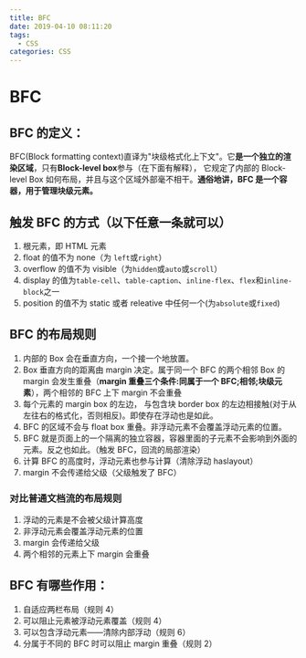 ```yaml
---
title: BFC
date: 2019-04-10 08:11:20
tags:
  - CSS
categories: CSS
---
```


# BFC

## BFC 的定义：

BFC(Block formatting context)直译为"块级格式化上下文"。它**是一个独立的渲染区域**，只有**Block-level box**参与（在下面有解释）， 它规定了内部的 Block-level Box 如何布局，并且与这个区域外部毫不相干。**通俗地讲，BFC 是一个容器，用于管理块级元素。**

 <!-- more -->

## 触发 BFC 的方式（以下任意一条就可以）

1. 根元素，即 HTML 元素
2. float 的值不为 none（为 `left`或`right`）
3. overflow 的值不为 visible（为`hidden`或`auto`或`scroll`）
4. display 的值为`table-cell`、`table-caption`、`inline-flex`、`flex`和`inline-block`之一
5. position 的值不为 static 或者 releative 中任何一个(为`absolute`或`fixed`)

## BFC 的布局规则

1. 内部的 Box 会在垂直方向，一个接一个地放置。
2. Box 垂直方向的距离由 margin 决定。属于同一个 BFC 的两个相邻 Box 的 margin 会发生重叠（**margin 重叠三个条件:同属于一个 BFC;相邻;块级元素**），两个相邻的 BFC 上下 margin 不会重叠
3. 每个元素的 margin box 的左边， 与包含块 border box 的左边相接触(对于从左往右的格式化，否则相反)。即使存在浮动也是如此。
4. BFC 的区域不会与 float box 重叠。非浮动元素不会覆盖浮动元素的位置。
5. BFC 就是页面上的一个隔离的独立容器，容器里面的子元素不会影响到外面的元素。反之也如此。（触发 BFC，回流的局部渲染）
6. 计算 BFC 的高度时，浮动元素也参与计算（清除浮动 haslayout）
7. margin 不会传递给父级（父级触发了 BFC）

### 对比普通文档流的布局规则

1. 浮动的元素是不会被父级计算高度
2. 非浮动元素会覆盖浮动元素的位置
3. margin 会传递给父级
4. 两个相邻的元素上下 margin 会重叠

## BFC 有哪些作用：

1. 自适应两栏布局（规则 4）
2. 可以阻止元素被浮动元素覆盖（规则 4）
3. 可以包含浮动元素——清除内部浮动（规则 6）
4. 分属于不同的 BFC 时可以阻止 margin 重叠（规则 2）
